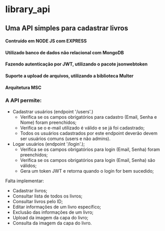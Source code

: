 # library_api

## Uma API simples para cadastrar livros
#### Contruído em NODE JS com EXPRESS
#### Utilizado banco de dados não relacional com MongoDB
#### Fazendo autenticação por JWT, utilizando o pacote jsonwebtoken
#### Suporte a upload de arquivos, utilizando a biblioteca Multer
#### Arquitetura MSC

### A API permite:
* Cadastrar usuários (endpoint '/users'.)
    * Verifica se os campos obrigatórios para cadastro (Email, Senha e Nome) foram preenchidos;
    * Verifica se o e-mail utilizado é válido e se já foi cadastrado;
    * Todos os usuários cadastrados por este endpoint deverão devem ser usuários comuns (users e não admins).
* Logar usuários (endpoint '/login'.);
    * Verifica se os campos obrigatórios para login (Email, Senha) foram preenchidos;
    * Verifica se os campos obrigatórios para login (Email, Senha) são válidos;
    * Gera um token JWT e retorna quando o login for bem sucedido;

Falta implementar:
* Cadastrar livros;
* Consultar lista de todos os livros;
* Consultar livros pelo ID;
* Editar informações de um livro específico;
* Exclusão das informações de um livro;
* Upload da imagem da capa do livro;
* Consulta da imagem da capa do livro.



